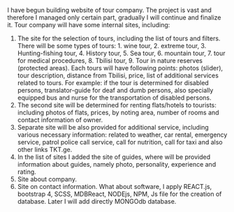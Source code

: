 I have begun building website of tour company. The project is vast and therefore I managed only certain part, gradually I will continue and finalize it.
Tour company will have some internal sites, including:

1. The site for the selection of tours, including the list of tours and filters. There will be some types of tours: 1. wine tour, 2. extreme tour, 3. Hunting-fishing tour, 4. History tour, 5. Sea tour, 6. mountain tour, 7. tour for medical procedures, 8. Tbilisi tour, 9. Tour in nature reserves (protected areas).
   Each tours will have following points: photos (slider), tour description, distance from Tbilisi, price, list of additional services related to tours. For example: if the tour is determined for disabled persons, translator-guide for deaf and dumb persons, also specially equipped bus and nurse for the transportation of disabled persons.
2. The second site will be determined for renting flats/hotels to tourists: including photos of flats, prices, by noting area, number of rooms and contact information of owner.
3. Separate site will be also provided for additional service, including various necessary information: related to weather, car rental, emergency service, patrol police call service, call for nutrition, call for taxi and also other links TKT.ge.
4. In the list of sites I added the site of guides, where will be provided information about guides, namely photo, personality, experience and rating.
5. Site about company.
6. Site on contact information.
   What about software, I apply REACT.js, bootstrap 4, SCSS, MDBReact, NODEjs, NPM, Js file for the creation of database. Later I will add directly MONGOdb database.
